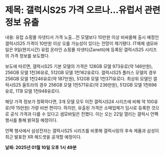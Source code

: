 # **제목: 갤럭시S25 가격 오르나…유럽서 관련 정보 유출**

  내용: 유럽 쇼핑몰 자넷티서 가격 노출…전 모델보다 10만원 이상 비싸올해 출시 예정인 갤럭시S25 가격이 10만원 이상 오를 가능성이 있다는 전망이 제기됐다. IT매체 샘모바일은 9일(현지시간) 유럽 온라인 쇼핑몰 자넷티(Zanetti)에 등록된 갤럭시S25 시리즈의 가격 정보를 보도했다. 

보도에 따르면, 갤럭시S25 기본 모델의 가격은 128GB 모델 973유로(약 146만원), 256GB 모델 1천36유로, 512GB 모델 1천162유로다. 갤럭시S25 플러스 모델의 경우 256GB 모델 1천246유로(약 187만원), 512GB 모델 1천371유로다. 최상위 모델인 갤럭시S25 울트라의 경우 256GB 모델 1천571유로(약 236만원), 512GB 모델 1천696유로, 1TB 모델 1천948유로다. 

해당 가격 정보가 정확하다면, 3개 모델 모두 이전 갤럭시S24 시리즈에 비해 약 100유로(약 15만원) 가량 비싼 편이다. 하지만, 유출된 가격은 소매업체가 임시로 등록한 것으로 공식 가격과 다를 수 있다고 샘모바일은 전했다. 이는 오는 22일 열리는 갤럭시 언팩 행사를 통해 밝혀질 예정이다. 

언팩 행사에서 삼성전자는 갤럭시S25 시리즈를 비롯해 갤럭시링의 후속 제품과 삼성이 최근 발표한 XR 헤드셋을 공개할 예정이다.

  **날짜: 2025년 01월 10일 오후 1시 49분**
